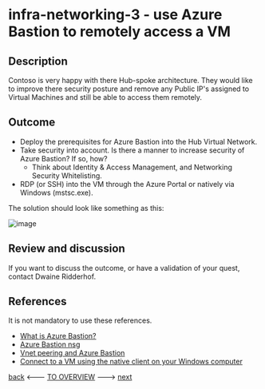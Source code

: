 # infra-networking-3 - use Azure Bastion to remotely access a VM

## Description

Contoso is very happy with there Hub-spoke architecture. They would like to improve there security posture and remove any Public IP's assigned to Virtual Machines and still be able to access them remotely. 

## Outcome

  - Deploy the prerequisites for Azure Bastion into the Hub Virtual Network. 
  - Take security into account. Is there a manner to increase security of Azure Bastion? If so, how? 
    - Think about Identity & Access Management, and Networking Security Whitelisting.
  - RDP (or SSH) into the VM through the Azure Portal or natively via Windows (mstsc.exe).
  
The solution should look like something as this:

![image](https://user-images.githubusercontent.com/25753877/149521820-9a3464f0-aa53-4cd8-9e0e-5a17f7d838f6.png)

## Review and discussion

If you want to discuss the outcome, or have a validation of your quest, contact Dwaine Ridderhof. 

## References

It is not mandatory to use these references.

- [What is Azure Bastion?](https://docs.microsoft.com/en-us/azure/bastion/bastion-overview)
- [Azure Bastion nsg](https://docs.microsoft.com/en-us/azure/bastion/bastion-nsg)
- [Vnet peering and Azure Bastion](https://docs.microsoft.com/en-us/azure/bastion/vnet-peering)
- [Connect to a VM using the native client on your Windows computer](https://docs.microsoft.com/en-us/azure/bastion/connect-native-client-windows)

[back](./infra-networking-2.md) <--- [TO OVERVIEW](../Infrastructure.md) ---> [next](./infra-networking-4.md)
